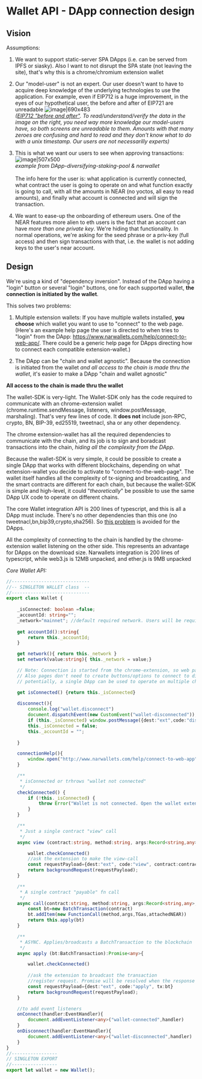 # Wallet API - DApp connection design

## Vision

Assumptions:
1) We want to support static-server SPA DApps (i.e. can be served from IPFS or siasky). Also I want to not disrupt the SPA state (not leaving the site), that's why this is a chrome/chromium extension wallet

2) Our "model-user" is not an expert. Our user doesn't want to have to acquire deep knowledge of the underlying technologies to use the application. 
For example, even if EIP712 is a huge improvement, in the eyes of our hypothetical user, the before and after of EIP721 are unreadable
![image|690x483](docs/images/EIP712-before-after.png)
<br>*([EIP712 "before and after"](https://ethereum-magicians.org/t/eip-712-eth-signtypeddata-as-a-standard-for-machine-verifiable-and-human-readable-typed-data-signing/397). To read/understand/verify the data in the image on the right, you need way more knowledge our model-users have, so both screens are unreadable to them. Amounts with that many zeroes are confusing and hard to read and they don't know what to do with a unix timestamp. Our users are not necessarilly experts)*

3) This is what we want our users to see when approving transactions: 
![image|507x500](docs/images/narwallets-approve-transaction.png)
<br>*example from DApp-diversifying-staking-pool & narwallet*
<br><br>The info here for the user is: what application is currently connected, what contract the user is going to operate on and what function exactly is going to call, with all the amounts in NEAR (no yoctos, all easy to read amounts), and finally what account is connected and will sign the transaction.


4) We want to ease-up the onboarding of ethereum users. One of the NEAR features more alien to eth users is the fact that an account can have *more than one private key*. We're hiding that functionality. In normal operations, we're asking for the seed phrase or a priv-key (full access) and then sign transactions with that, i.e. the wallet is not adding keys to the user's near account.

## Design

We're using a kind of "dependency inversion". Instead of the DApp having a "login" button or several "login" buttons, one for each supported wallet, **the connection is initiated by the wallet**.

This solves two problems:

1. Multiple extension wallets: If you have multiple wallets installed, **you choose** which wallet you want to use to "connect" to the web page. (Here's an example help page the user is directed to when tries to "login" from the DApp: https://www.narwallets.com/help/connect-to-web-app/. There could be a generic help page for DApps directing how to connect each compatible extension-wallet.)

2. The DApp can be "chain and wallet agnostic". Because the connection is initiated from the wallet *and all access to the chain is made thru the wallet*, it's easier to make a DApp "chain and wallet agnostic"

**All access to the chain is made thru the wallet**

The wallet-SDK is very-light. The Wallet-SDK only has the code required to communicate with an chrome-extension wallet (chrome.runtime.sendMessage, listeners, window.postMessage, marshaling). That's very few lines of code. It **does not** include json-RPC, crypto, BN, BIP-39, ed25519, tweetnacl, sha or any other dependency.

The chrome extension-wallet has all the required dependencies to communicate with the chain, and its job is to sign and boradcast transactions into the chain, *hiding all the complexity from the DApp*.

Because the wallet-SDK is very simple, it could be possible to create a single DApp that works with different blockchains, depending on what extension-wallet you decide to activate to "connect-to-the-web-page". The wallet itself handles all the complexity of tx-signing and broadcasting, and the smart contracts are different for each chain, but because the wallet-SDK is simple and high-level, it could "*theoretically*" be possible to use the same DApp UX code to operate on different chains.

The core Wallet integration API is 200 lines of typescript, and this is all a DApp must include. There's no other dependencies than this one (no tweetnacl,bn,bip39,crypto,sha256). So [this problem](https://github.com/ethereum/web3.js/issues/1178) is avoided for the DApps.

All the complexity of connecting to the chain is handled by the chrome-extension wallet listening on the other side. This represents an advantage for DApps on the download size. Narwallets integration is 200 lines of typescript, while web3.js is 12MB unpacked, and ether.js is 9MB unpacked

*Core Wallet API:*
```typescript
//-----------------------------
//-- SINGLETON WALLET class  --
//-----------------------------
export class Wallet {
    
    _isConnected: boolean =false;
    _accountId: string="";
    _network="mainnet"; //default required network. Users will be required to connect accounts from mainnet
    
    get accountId():string{
        return this._accountId;
    }

    get network(){ return this._network }
    set network(value:string){ this._network = value;}

    // Note: Connection is started from the chrome-extension, so web pages don't get any info before the user decides to "connect"
    // Also pages don't need to create buttons/options to connect to different wallets, as long all wallets connect with Dapp-pages by using this API
    // potentially, a single DApp can be used to operate on multiple chains, since all requests are high-level and go thru the chrome-extension

    get isConnected() {return this._isConnected}
   
    disconnect(){
        console.log("wallet.disconnect") 
        document.dispatchEvent(new CustomEvent("wallet-disconnected"));
        if (this._isConnected) window.postMessage({dest:"ext",code:"disconnect"},"*"); //inform the extension
        this._isConnected = false;
        this._accountId = "";
        
    }

    connectionHelp(){
        window.open("http://www.narwallets.com/help/connect-to-web-app")
    }

    /**
     * isConnected or trhrows "wallet not connected"
     */
    checkConnected() {
        if (!this._isConnected) {
            throw Error("Wallet is not connected. Open the wallet extension and click 'Connect to Web Page'")
        }
    }

    /**
     * Just a single contract "view" call
     */
    async view (contract:string, method:string, args:Record<string,any>):Promise<any>{

        wallet.checkConnected()
        //ask the extension to make the view-call
        const requestPayload={dest:"ext", code:"view", contract:contract, method:method, args:args}
        return backgroundRequest(requestPayload);
    }

    /**
     * A single contract "payable" fn call
     */
    async call(contract:string, method:string, args:Record<string,any>, TGas:number, attachedNEAR:number=0):Promise<any>{
        const bt=new BatchTransaction(contract)
        bt.addItem(new FunctionCall(method,args,TGas,attachedNEAR))
        return this.apply(bt)
    }

    /**
     * ASYNC. Applies/broadcasts a BatchTransaction to the blockchain
     */
    async apply (bt:BatchTransaction):Promise<any>{

        wallet.checkConnected()
        
        //ask the extension to broadcast the transaction
        //register request. Promise will be resolved when the response arrives
        const requestPayload={dest:"ext", code:"apply", tx:bt}
        return backgroundRequest(requestPayload);
    }

    //to add event listeners
    onConnect(handler:EventHandler){
        document.addEventListener<any>("wallet-connected",handler)
    }
    onDisconnect(handler:EventHandler){
        document.addEventListener<any>("wallet-disconnected",handler)
    }
}
//-----------------
// SINGLETON EXPORT
//-----------------
export let wallet = new Wallet();
```
